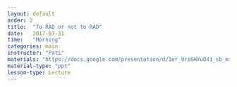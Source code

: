 ```yaml
---
layout: default
order: 2
title:  "To RAD or not to RAD"
date:   2017-07-31
time:   "Morning"
categories: main
instructor: "Pati"
materials: "https://docs.google.com/presentation/d/1er_9ri6HYuD41_sb_ms1p-Q2HUZsM61VCKIl4jBSqFw/pub?start=false&loop=false&delayms=60000"
material-type: "ppt"
lesson-type: Lecture
---
```


